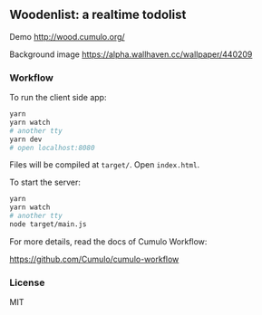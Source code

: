
Woodenlist: a realtime todolist
------

Demo http://wood.cumulo.org/

Background image https://alpha.wallhaven.cc/wallpaper/440209

### Workflow

To run the client side app:

```bash
yarn
yarn watch
# another tty
yarn dev
# open localhost:8080
```

Files will be compiled at `target/`. Open `index.html`.

To start the server:

```bash
yarn
yarn watch
# another tty
node target/main.js
```

For more details, read the docs of Cumulo Workflow:

https://github.com/Cumulo/cumulo-workflow

### License

MIT

